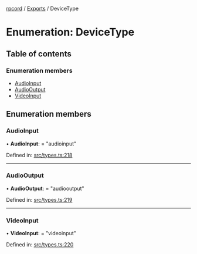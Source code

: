 [rpcord](../README.md) / [Exports](../modules.md) / DeviceType

# Enumeration: DeviceType

## Table of contents

### Enumeration members

- [AudioInput](devicetype.md#audioinput)
- [AudioOutput](devicetype.md#audiooutput)
- [VideoInput](devicetype.md#videoinput)

## Enumeration members

### AudioInput

• **AudioInput**: = "audioinput"

Defined in: [src/types.ts:218](https://github.com/DjDeveloperr/RPCord/blob/ac2ab55/src/types.ts#L218)

___

### AudioOutput

• **AudioOutput**: = "audiooutput"

Defined in: [src/types.ts:219](https://github.com/DjDeveloperr/RPCord/blob/ac2ab55/src/types.ts#L219)

___

### VideoInput

• **VideoInput**: = "videoinput"

Defined in: [src/types.ts:220](https://github.com/DjDeveloperr/RPCord/blob/ac2ab55/src/types.ts#L220)
